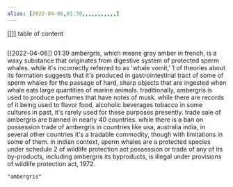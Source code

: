 ```yaml
---
alias: [2022-04-06,01:39,,,,,,,,,,,]
---
```

[[]]
table of content
```toc
```

[[2022-04-06]] 01:39
ambergris, which means gray amber in french, is a waxy substance that originates from digestive system of protected sperm whales.
while it's incorrectly referred to as 'whale vomit,' 1 of theories about its formation suggests that it's produced in gastrointestinal tract of some of sperm whales for the passage of hard, sharp objects that are ingested when whale eats large quantities of marine animals.
traditionally, ambergris is used to produce perfumes that have notes of musk.
while there are records of it being used to flavor food, alcoholic beverages tobacco in some cultures in past, it's rarely used for these purposes presently.
trade sale of ambergris are banned in nearly 40 countries.
while there is a ban on possession trade of ambergris in countries like usa, australia india, in several other countries it's a tradable commodity, though with limitations in
some of them.
in indian context, sperm whales are a protected species under schedule 2 of wildlife protection act possession or trade of any of its by-products, including
ambergris its byproducts, is illegal under provisions of wildlife protection act, 1972.
```query
"ambergris"
```